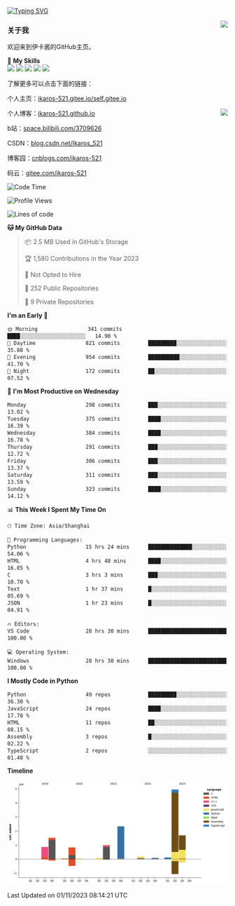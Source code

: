 [![Typing SVG](https://readme-typing-svg.herokuapp.com?size=25&duration=2500&color=8C43EA&vCenter=true&width=200&height=40&lines=Hi+Welcome+%F0%9F%91%8B%F0%9F%8F%BB;I'm+Love丶伊卡洛斯)](https://git.io/typing-svg)

<a href="#">
  <img align="right" src="https://github-readme-stats.vercel.app/api?username=Ikaros-521&count_private=true&show_icons=true&bg_color=15,f2f7fd,E0EAFC" />
</a>

### 关于我

欢迎来到伊卡酱的GitHub主页。

🌟 **My Skills**  
![](https://img.shields.io/badge/-C-A8B9CC?style=flat-square&logo=C&logoColor=fff)
![](https://img.shields.io/badge/-Python-3776AB?style=flat-square&logo=Python&logoColor=fff)
![](https://img.shields.io/badge/-JavaScript-F7DF1E?style=flat-square&logo=JavaScript&logoColor=fff)
![](https://img.shields.io/badge/-C++-00599C?style=flat-square&logo=Cpp&logoColor=fff)
![](https://img.shields.io/badge/-Linux-000000?style=flat-square&logo=Linux&logoColor=fff)

了解更多可以点击下面的链接：  

个人主页：[ikaros-521.gitee.io/self.gitee.io](https://ikaros-521.gitee.io/self.gitee.io/)  

<img align='right' src="https://github.com/Ikaros-521/Ikaros-521/assets/40910637/3a5e50bc-91dc-4aa5-b7a0-8b27ad1c2b33" height="432">

个人博客：[ikaros-521.github.io](https://ikaros-521.github.io/)  

b站：[space.bilibili.com/3709626](https://space.bilibili.com/3709626)  

CSDN：[blog.csdn.net/Ikaros_521](https://blog.csdn.net/Ikaros_521)  

博客园：[cnblogs.com/ikaros-521](https://www.cnblogs.com/ikaros-521)  

码云：[gitee.com/ikaros-521](https://gitee.com/ikaros-521)  


<!--START_SECTION:waka-->
![Code Time](http://img.shields.io/badge/Code%20Time-759%20hrs%2058%20mins-blue)

![Profile Views](http://img.shields.io/badge/Profile%20Views-5-blue)

![Lines of code](https://img.shields.io/badge/From%20Hello%20World%20I%27ve%20Written-13.8%20million%20lines%20of%20code-blue)

**🐱 My GitHub Data** 

> 📦 2.5 MB Used in GitHub's Storage 
 > 
> 🏆 1,580 Contributions in the Year 2023
 > 
> 🚫 Not Opted to Hire
 > 
> 📜 252 Public Repositories 
 > 
> 🔑 9 Private Repositories 
 > 
**I'm an Early 🐤** 

```text
🌞 Morning                341 commits         ████░░░░░░░░░░░░░░░░░░░░░   14.90 % 
🌆 Daytime                821 commits         █████████░░░░░░░░░░░░░░░░   35.88 % 
🌃 Evening                954 commits         ██████████░░░░░░░░░░░░░░░   41.70 % 
🌙 Night                  172 commits         ██░░░░░░░░░░░░░░░░░░░░░░░   07.52 % 
```
📅 **I'm Most Productive on Wednesday** 

```text
Monday                   298 commits         ███░░░░░░░░░░░░░░░░░░░░░░   13.02 % 
Tuesday                  375 commits         ████░░░░░░░░░░░░░░░░░░░░░   16.39 % 
Wednesday                384 commits         ████░░░░░░░░░░░░░░░░░░░░░   16.78 % 
Thursday                 291 commits         ███░░░░░░░░░░░░░░░░░░░░░░   12.72 % 
Friday                   306 commits         ███░░░░░░░░░░░░░░░░░░░░░░   13.37 % 
Saturday                 311 commits         ███░░░░░░░░░░░░░░░░░░░░░░   13.59 % 
Sunday                   323 commits         ████░░░░░░░░░░░░░░░░░░░░░   14.12 % 
```


📊 **This Week I Spent My Time On** 

```text
🕑︎ Time Zone: Asia/Shanghai

💬 Programming Languages: 
Python                   15 hrs 24 mins      ██████████████░░░░░░░░░░░   54.06 % 
HTML                     4 hrs 48 mins       ████░░░░░░░░░░░░░░░░░░░░░   16.85 % 
C                        3 hrs 3 mins        ███░░░░░░░░░░░░░░░░░░░░░░   10.70 % 
Text                     1 hr 37 mins        █░░░░░░░░░░░░░░░░░░░░░░░░   05.69 % 
JSON                     1 hr 23 mins        █░░░░░░░░░░░░░░░░░░░░░░░░   04.91 % 

🔥 Editors: 
VS Code                  28 hrs 30 mins      █████████████████████████   100.00 % 

💻 Operating System: 
Windows                  28 hrs 30 mins      █████████████████████████   100.00 % 
```

**I Mostly Code in Python** 

```text
Python                   49 repos            █████████░░░░░░░░░░░░░░░░   36.30 % 
JavaScript               24 repos            ████░░░░░░░░░░░░░░░░░░░░░   17.78 % 
HTML                     11 repos            ██░░░░░░░░░░░░░░░░░░░░░░░   08.15 % 
Assembly                 3 repos             █░░░░░░░░░░░░░░░░░░░░░░░░   02.22 % 
TypeScript               2 repos             ░░░░░░░░░░░░░░░░░░░░░░░░░   01.48 % 
```



**Timeline**

![Lines of Code chart](https://raw.githubusercontent.com/Ikaros-521/Ikaros-521/main/assets/bar_graph.png)


 Last Updated on 01/11/2023 08:14:21 UTC
<!--END_SECTION:waka-->


<!--
**Ikaros-521/Ikaros-521** is a ✨ _special_ ✨ repository because its `README.md` (this file) appears on your GitHub profile.

Here are some ideas to get you started:

- 🔭 I’m currently working on ...
- 🌱 I’m currently learning ...
- 👯 I’m looking to collaborate on ...
- 🤔 I’m looking for help with ...
- 💬 Ask me about ...
- 📫 How to reach me: ...
- 😄 Pronouns: ...
- ⚡ Fun fact: ...
-->
